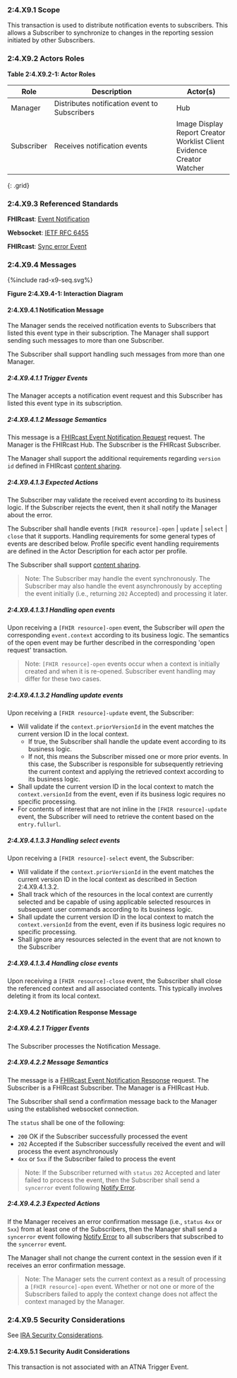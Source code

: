 ### 2:4.X9.1 Scope

This transaction is used to distribute notification events to subscribers. This allows a Subscriber to synchronize to changes in the reporting session initiated by other Subscribers.

### 2:4.X9.2 Actors Roles

**Table 2:4.X9.2-1: Actor Roles**

| Role | Description | Actor(s)                         |
|------|-------------|----------------------------------|
| Manager | Distributes notification event to Subscribers | Hub |
| Subscriber | Receives notification events | Image Display<br>Report Creator<br>Worklist Client<br>Evidence Creator<br>Watcher |
{: .grid}

### 2:4.X9.3 Referenced Standards

**FHIRcast**: [Event Notification](https://build.fhir.org/ig/HL7/fhircast-docs/2-5-EventNotification.html)

**Websocket**: [IETF RFC 6455](https://www.rfc-editor.org/rfc/rfc6455)

**FHIRcast**: [Sync error Event](https://build.fhir.org/ig/HL7/fhircast-docs/3-2-1-syncerror.html)

### 2:4.X9.4 Messages

<div>
{%include rad-x9-seq.svg%}
</div>

<div style="clear: left"/>

**Figure 2:4.X9.4-1: Interaction Diagram**

#### 2:4.X9.4.1 Notification Message
The Manager sends the received notification events to Subscribers that listed this event type in their subscription. The Manager shall support sending such messages to more than one Subscriber.

The Subscriber shall support handling such messages from more than one Manager. 

##### 2:4.X9.4.1.1 Trigger Events

The Manager accepts a notification event request and this Subscriber has listed this event type in its subscription.

##### 2:4.X9.4.1.2 Message Semantics

This message is a [FHIRcast Event Notification Request](https://build.fhir.org/ig/HL7/fhircast-docs/2-5-EventNotification.html#event-notification-request) request. The Manager is the FHIRcast Hub. The Subscriber is the FHIRcast Subscriber.

The Manager shall support the additional requirements regarding `version id` defined in FHIRcast [content sharing](https://build.fhir.org/ig/HL7/fhircast-docs/2-10-ContentSharing.html).

##### 2:4.X9.4.1.3 Expected Actions

The Subscriber may validate the received event according to its business logic. If the Subscriber rejects the event, then it shall notify the Manager about the error.

The Subscriber shall handle events `[FHIR resource]-open` \| `update` \| `select` \| `close` that it supports. Handling requirements for some general types of events are described below. Profile specific event handling requirements are defined in the Actor Description for each actor per profile.

The Subscriber shall support [content sharing](https://build.fhir.org/ig/HL7/fhircast-docs/2-10-ContentSharing.html).

> Note: The Subscriber may handle the event synchronously. The Subscriber may also handle the event asynchronously by accepting the event initially (i.e., returning `202` Accepted) and processing it later.

##### 2:4.X9.4.1.3.1 Handling open events

Upon receiving a `[FHIR resource]-open` event, the Subscriber will *open* the corresponding `event.context` according to its business logic. The semantics of the open event may be further described in the corresponding 'open request' transaction.

> Note: `[FHIR resource]-open` events occur when a context is initially created and when it is re-opened. Subscriber event handling may differ for these two cases.

##### 2:4.X9.4.1.3.2 Handling update events

Upon receiving a `[FHIR resource]-update` event, the Subscriber:
- Will validate if the `context.priorVersionId` in the event matches the current version ID in the local context.
    - If true, the Subscriber shall handle the update event according to its business logic.
    - If not, this means the Subscriber missed one or more prior events. In this case, the Subscriber is responsible for subsequently retrieving the current context and applying the retrieved context according to its business logic.
- Shall update the current version ID in the local context to match the `context.versionId` from the event, even if its business logic requires no specific processing.
- For contents of interest that are not inline in the `[FHIR resource]-update` event, the Subscriber will need to retrieve the content based on the `entry.fullurl`.

##### 2:4.X9.4.1.3.3 Handling select events

Upon receiving a `[FHIR resource]-select` event, the Subscriber:
- Will validate if the `context.priorVersionId` in the event matches the current version ID in the local context as described in Section 2:4.X9.4.1.3.2.
- Shall track which of the resources in the local context are currently selected and be capable of using applicable selected resources in subsequent user commands according to its business logic.
- Shall update the current version ID in the local context to match the `context.versionId` from the event, even if its business logic requires no specific processing.
- Shall ignore any resources selected in the event that are not known to the Subscriber

##### 2:4.X9.4.1.3.4 Handling close events

Upon receiving a `[FHIR resource]-close` event, the Subscriber shall close the referenced context and all associated contents. This typically involves deleting it from its local context.

#### 2:4.X9.4.2 Notification Response Message

##### 2:4.X9.4.2.1 Trigger Events

The Subscriber processes the Notification Message.

##### 2:4.X9.4.2.2 Message Semantics

The message is a [FHIRcast Event Notification Response](https://build.fhir.org/ig/HL7/fhircast-docs/2-5-EventNotification.html#event-notification-response) request. The Subscriber is a FHIRcast Subscriber. The Manager is a FHIRcast Hub.

The Subscriber shall send a confirmation message back to the Manager using the established websocket connection.

The `status` shall be one of the following:
- `200` OK if the Subscriber successfully processed the event
- `202` Accepted if the Subscriber successfully received the event and will process the event asynchronously
- `4xx` or `5xx` if the Subscriber failed to process the event

> Note: If the Subscriber returned with `status` `202` Accepted and later failed to process the event, then the Subscriber shall send a `syncerror` event following [Notify Error](rad-x11.html).

##### 2:4.X9.4.2.3 Expected Actions

If the Manager receives an error confirmation message (i.e., `status` `4xx` or `5xx`) from at least one of the Subscribers, then the Manager shall send a `syncerror` event following [Notify Error](rad-x11.html) to all subscribers that subscribed to the `syncerror` event.

The Manager shall not change the current context in the session even if it receives an error confirmation message.

> Note: The Manager sets the current context as a result of processing a `[FHIR resource]-open` event. Whether or not one or more of the Subscribers failed to apply the context change does not affect the context managed by the Manager.

### 2:4.X9.5 Security Considerations

See [IRA Security Considerations](volume-1.html#1xx5-ira-security-considerations).

#### 2:4.X9.5.1 Security Audit Considerations

This transaction is not associated with an ATNA Trigger Event.
